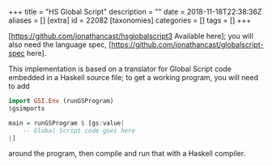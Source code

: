 +++
title = "HS Global Script"
description = ""
date = 2018-11-18T22:38:36Z
aliases = []
[extra]
id = 22082
[taxonomies]
categories = []
tags = []
+++



[https://github.com/jonathancast/hsglobalscript3 Available here]; you will also need the language spec, [https://github.com/jonathancast/globalscript-spec here].

This implementation is based on a translator for Global Script code embedded in a Haskell source file; to get a working program, you will need to add

```Haskell
import GSI.Env (runGSProgram)
$gsimports

main = runGSProgram $ [gs:value|
    -- Global Script code goes here
|]
```

around the program, then compile and run that with a Haskell compiler.
